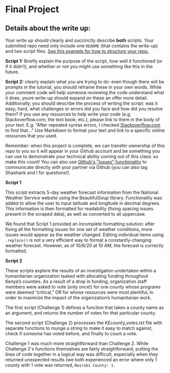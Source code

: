 # Final Project

## Details about the write up:
Your write up should clearly and succinctly describe __both__ scripts. Your submitted repo need only include one `README` (that contains the write-up) and two script files. [See this example for how to structure your repo.](https://github.com/IDCE-MSGIS/sample-lab/tree/master)

**Script 1:** Briefly explain the purpose of the script, how well it functioned (or if it didn’t), and whether or not you might use something like this in the future.

**Script 2:** clearly explain what you are trying to do: even though there will be prompts in the tutorial, you should reframe these in your own words. While your comment code will help someone reviewing the code understand what it does, youre write-up should expand on these an offer more detail. Additionally, you should describe the process of writing the script: was it easy, hard, what challenges or errors did you face and how did you resolve them? If you use any resources to help write your code (e.g. Stackoverflow.com; the text book; etc.), please link to them in the body of your text. E.g. “After repeated syntax errors, I checked [Stackoverflow.com](https://stackoverflow.com/help/referencing) to find that…”  Use Markdown to format your text and link to a specific online resources that you used.

Remember: when this project is complete, we can transfer ownership of this repo to you so it will appear in your Github account and be something you can use to demonstrate your technical ability coming out of this class: so make this count! You can also use [Github's "Issues" functionality](https://guides.github.com/features/issues/) to communicate directly with your partner via Github (you can also tag Shashank and I for questions!). 

**Script 1**

This script extracts 5-day weather forecast information from the National Weather Service website using the BeautifulSoup library. Functionality was added to allow the user to input latitude and longitude in decimal degrees. This information is then formatted for readability (fixing spacing issues present in the scraped data), as well as converted to all uppercase.

We found that Script 1 provided an incomplete formatting solution: after fixing all the formatting issues for one set of weather conditions, more issues would appear as the weather changed. Editing individual items using  ```.replace()``` is not a very efficient way to format a constantly-changing weather forecast. However, as of 10/6/20 at 10 AM, the forecast is correctly formatted.

**Script 2**

These scripts explore the results of an investigation undertaken within a humanitarian organization tasked with allocating funding throughout Kenya’s counties. As a result of a drop in funding, organization staff members were asked to vote (only once!) for one county whose programs were deemed “critical,” OR for whose resources were most plentiful, in order to maximize the impact of the organization’s humanitarian work. 

The first script (Challenge 1) defines a function that takes a county name as an argument, and returns the number of votes for that particular county.

The second script (Challenge 2) processes the KEcounty_votes.txt file with separate functions to munge a string to make it easy to match against, check if someone has voted before, and finally to count a vote.

Challenge 1 was much more straightforward than Challenge 2. While Challenge 2's functions themselves are fairly straightforward, putting the lines of code together in a logical way was difficult, especially when they returned unexpected results (we both experienced an error where only 1 county with 1 vote was returned, ```Nairobi County: 1```.
